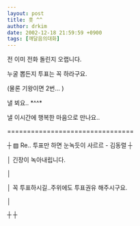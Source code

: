 ```yaml
---
layout: post
title: 훗 ^^
author: drkim
date: 2002-12-18 21:59:59 +0900
tags: [깨달음의대화]
---
```

전 이미 전화 돌린지 오랩니다.
  
누굴 뽑든지 투표는 꼭 하라구요.
  
(물론 기왕이면 2번... )
  

  
낼 뵈요.. \*^^\*
  
낼 이시간에 행복한 마음으로 만나요..
  

  

  
================================
  
┼ ▨ Re.. 투표만 하면 눈녹듯이 사르르 - 김동렬 ┼
  
│ 긴장이 녹아내립니다.
  
│
  
│ 꼭 투표하시길..주위에도 투표권유 해주시구요.
  
│
  
┼ ┼